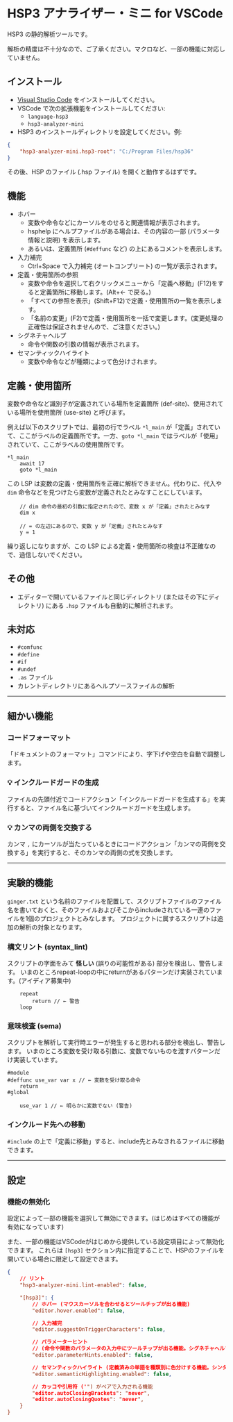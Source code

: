 # HSP3 アナライザー・ミニ for VSCode

HSP3 の静的解析ツールです。

解析の精度は不十分なので、ご了承ください。マクロなど、一部の機能に対応していません。

## インストール

- [Visual Studio Code](https://code.visualstudio.com) をインストールしてください。
- VSCode で次の拡張機能をインストールしてください:
    - `language-hsp3`
    - `hsp3-analyzer-mini`
- HSP3 のインストールディレクトリを設定してください。例:

```json
{
    "hsp3-analyzer-mini.hsp3-root": "C:/Program Files/hsp36"
}
```

その後、HSP のファイル (.hsp ファイル) を開くと動作するはずです。

## 機能

- ホバー
    - 変数や命令などにカーソルをのせると関連情報が表示されます。
    - hsphelp にヘルプファイルがある場合は、その内容の一部 (パラメータ情報と説明) を表示します。
    - あるいは、定義箇所 (`#deffunc` など) の上にあるコメントを表示します。
- 入力補完
    - Ctrl+Space で入力補完 (オートコンプリート) の一覧が表示されます。
- 定義・使用箇所の参照
    - 変数や命令を選択して右クリックメニューから「定義へ移動」(F12)をすると定義箇所に移動します。(Alt+← で戻る。)
    - 「すべての参照を表示」(Shift+F12)で定義・使用箇所の一覧を表示します。
    - 「名前の変更」(F2)で定義・使用箇所を一括で変更します。(変更処理の正確性は保証されませんので、ご注意ください。)
- シグネチャヘルプ
    - 命令や関数の引数の情報が表示されます。
- セマンティックハイライト
    - 変数や命令などが種類によって色分けされます。

## 定義・使用箇所

変数や命令など識別子が定義されている場所を定義箇所 (def-site)、使用されている場所を使用箇所 (use-site) と呼びます。

例えば以下のスクリプトでは、最初の行でラベル `*l_main` が「定義」されていて、ここがラベルの定義箇所です。一方、`goto *l_main` ではラベルが「使用」されていて、ここがラベルの使用箇所です。

```hsp
*l_main
    await 17
    goto *l_main
```

この LSP は変数の定義・使用箇所を正確に解析できません。代わりに、代入や `dim` 命令などを見つけたら変数が定義されたとみなすことにしています。

```hsp
    // dim 命令の最初の引数に指定されたので、変数 x が「定義」されたとみなす
    dim x

    // = の左辺にあるので、変数 y が「定義」されたとみなす
    y = 1
```

繰り返しになりますが、この LSP による定義・使用箇所の検査は不正確なので、過信しないでください。

## その他

- エディターで開いているファイルと同じディレクトリ (またはその下にディレクトリ) にある `.hsp` ファイルも自動的に解析されます。

## 未対応

- `#comfunc`
- `#define`
- `#if`
- `#undef`
- `.as` ファイル
- カレントディレクトリにあるヘルプソースファイルの解析

----

## 細かい機能

### コードフォーマット

「ドキュメントのフォーマット」コマンドにより、字下げや空白を自動で調整します。

### 💡 インクルードガードの生成

ファイルの先頭付近でコードアクション「インクルードガードを生成する」を実行すると、ファイル名に基づいてインクルードガードを生成します。

### 💡 カンマの両側を交換する

カンマ `,` にカーソルが当たっているときにコードアクション「カンマの両側を交換する」を実行すると、そのカンマの両側の式を交換します。

----

## 実験的機能

`ginger.txt` という名前のファイルを配置して、スクリプトファイルのファイル名を書いておくと、そのファイルおよびそこからincludeされている一連のファイルを1個のプロジェクトとみなします。
プロジェクトに属するスクリプトは追加の解析の対象となります。

### 構文リント (syntax_lint)

スクリプトの字面をみて **怪しい** (誤りの可能性がある) 部分を検出し、警告します。
いまのところrepeat-loopの中にreturnがあるパターンだけ実装されています。(アイディア募集中)

```hsp
    repeat
        return // ← 警告
    loop
```

### 意味検査 (sema)

スクリプトを解析して実行時エラーが発生すると思われる部分を検出し、警告します。
いまのところ変数を受け取る引数に、変数でないものを渡すパターンだけ実装しています。

```hsp
#module
#deffunc use_var var x // ← 変数を受け取る命令
    return
#global

    use_var 1 // ← 明らかに変数でない (警告)
```

### インクルード先への移動

`#include` の上で「定義に移動」すると、include先とみなされるファイルに移動できます。

----

## 設定

### 機能の無効化

設定によって一部の機能を選択して無効にできます。(はじめはすべての機能が有効になっています)

また、一部の機能はVSCodeがはじめから提供している設定項目によって無効化できます。
これらは `[hsp3]` セクション内に指定することで、HSPのファイルを開いている場合に限定して設定できます。

```json
{
    // リント
    "hsp3-analyzer-mini.lint-enabled": false,

    "[hsp3]": {
        // ホバー (マウスカーソルを合わせるとツールチップが出る機能)
        "editor.hover.enabled": false,

        // 入力補完
        "editor.suggestOnTriggerCharacters": false,

        // パラメーターヒント
        // (命令や関数のパラメータの入力中にツールチップが出る機能。シグネチャヘルプともいう)
        "editor.parameterHints.enabled": false,

        // セマンティックハイライト (定義済みの単語を種類別に色分けする機能。シンタックスハイライトとは別)
        "editor.semanticHighlighting.enabled": false,

        // カッコや引用符 ('") がペアで入力される機能
        "editor.autoClosingBrackets": "never",
        "editor.autoClosingQuotes": "never",
    }
}
```
